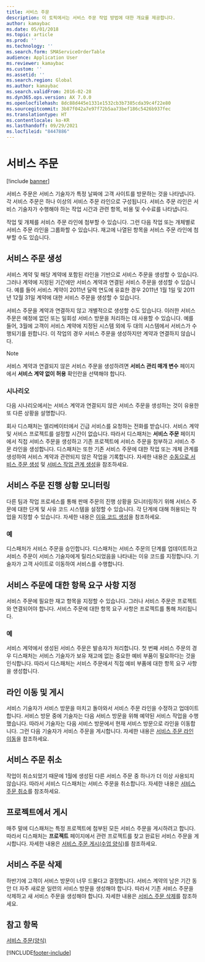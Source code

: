 ```yaml
---
title: 서비스 주문
description: 이 토픽에서는 서비스 주문 작업 방법에 대한 개요를 제공합니다.
author: kamaybac
ms.date: 05/01/2018
ms.topic: article
ms.prod: ''
ms.technology: ''
ms.search.form: SMAServiceOrderTable
audience: Application User
ms.reviewer: kamaybac
ms.custom: ''
ms.assetid: ''
ms.search.region: Global
ms.author: kamaybac
ms.search.validFrom: 2016-02-28
ms.dyn365.ops.version: AX 7.0.0
ms.openlocfilehash: 8dc88d445e1331e1532cb3b7385cda39c4f22e80
ms.sourcegitcommit: 3b87f042a7e97f72b5aa73bef186c5426b937fec
ms.translationtype: HT
ms.contentlocale: ko-KR
ms.lasthandoff: 09/29/2021
ms.locfileid: "8447886"
---
```

# <a name="service-orders"></a>서비스 주문

[!include [banner](../includes/banner.md)]

서비스 주문은 서비스 기술자가 특정 날짜에 고객 사이트를 방문하는 것을 나타냅니다. 각 서비스 주문은 하나 이상의 서비스 주문 라인으로 구성됩니다. 서비스 주문 라인은 서비스 기술자가 수행해야 하는 작업 시간과 관련 항목, 비용 및 수수료를 나타냅니다.

작업 및 개체를 서비스 주문 라인에 첨부할 수 있습니다. 그런 다음 작업 또는 개체별로 서비스 주문 라인을 그룹화할 수 있습니다. 재고에 나열된 항목을 서비스 주문 라인에 첨부할 수도 있습니다.

## <a name="create-service-orders"></a>서비스 주문 생성

서비스 계약 및 해당 계약에 포함된 라인을 기반으로 서비스 주문을 생성할 수 있습니다. 그러나 계약에 지정된 기간에만 서비스 계약과 연결된 서비스 주문을 생성할 수 있습니다. 예를 들어 서비스 계약이 2011년 달력 연도에 유효한 경우 2011년 1월 1일 및 2011년 12월 31일 계약에 대한 서비스 주문을 생성할 수 있습니다.

서비스 주문을 계약과 연결하지 않고 개별적으로 생성할 수도 있습니다. 이러한 서비스 주문은 예정에 없던 또는 일회성 서비스 방문을 처리하는 데 사용할 수 있습니다. 예를 들어, 3월에 고객이 서비스 계약에 지정된 시스템 외에 두 대의 시스템에서 서비스가 수행되기를 원합니다. 이 작업의 경우 서비스 주문을 생성하지만 계약과 연결하지 않습니다.


> [!NOTE]
> 서비스 계약과 연결되지 않은 서비스 주문을 생성하려면 **서비스 관리 매개 변수** 페이지에서 **서비스 계약 없이 허용** 확인란을 선택해야 합니다.

### <a name="scenario"></a>시나리오

다음 시나리오에서는 서비스 계약과 연결되지 않은 서비스 주문을 생성하는 것이 유용한 또 다른 상황을 설명합니다.

회사 디스패처는 엘리베이터에서 긴급 서비스를 요청하는 전화를 받습니다. 서비스 계약 및 서비스 프로젝트를 설정할 시간이 없습니다. 따라서 디스패처는 **서비스 주문** 페이지에서 직접 서비스 주문을 생성하고 기존 프로젝트에 서비스 주문을 첨부하고 서비스 주문 라인을 생성합니다. 디스패처는 또한 기존 서비스 주문에 대한 작업 또는 개체 관계를 생성하여 서비스 계약과 관련되지 않은 작업을 기록합니다. 자세한 내용은 [수동으로 서비스 주문 생성](create-service-orders-manually.md) 및 [서비스 작업 관계 생성](create-service-task-relations.md)을 참조하세요.

## <a name="monitor-the-progress-of-service-orders"></a>서비스 주문 진행 상황 모니터링

다른 팀과 작업 프로세스를 통해 판매 주문의 진행 상황을 모니터링하기 위해 서비스 주문에 대한 단계 및 사유 코드 시스템을 설정할 수 있습니다. 각 단계에 대해 허용되는 작업을 지정할 수 있습니다. 자세한 내용은 [이유 코드 생성](create-reason-codes.md)을 참조하세요.

### <a name="example"></a>예

디스패처가 서비스 주문을 승인합니다. 디스패처는 서비스 주문의 단계를 업데이트하고 서비스 주문이 서비스 기술자에게 릴리스되었음을 나타내는 이유 코드를 지정합니다. 기술자가 고객 사이트로 이동하여 서비스를 수행합니다.

## <a name="specify-item-requirements-for-service-orders"></a>서비스 주문에 대한 항목 요구 사항 지정

서비스 주문에 필요한 재고 항목을 지정할 수 있습니다. 그러나 서비스 주문은 프로젝트와 연결되어야 합니다. 서비스 주문에 대한 항목 요구 사항은 프로젝트를 통해 처리됩니다. 

### <a name="example"></a>예

서비스 계약에서 생성된 서비스 주문은 발송자가 처리합니다. 첫 번째 서비스 주문의 경우 디스패처는 서비스 기술자가 보유 재고에 없는 중요한 예비 부품이 필요하다는 것을 인식합니다. 따라서 디스패처는 서비스 주문에서 직접 예비 부품에 대한 항목 요구 사항을 생성합니다.

## <a name="move-and-post-lines"></a>라인 이동 및 게시

서비스 기술자가 서비스 방문을 마치고 돌아와서 서비스 주문 라인을 수정하고 업데이트합니다. 서비스 방문 중에 기술자는 다음 서비스 방문을 위해 예약된 서비스 작업을 수행했습니다. 따라서 기술자는 다음 서비스 방문에서 현재 서비스 방문으로 라인을 이동합니다. 그런 다음 기술자가 서비스 주문을 게시합니다. 자세한 내용은 [서비스 주문 라인 이동](move-service-order-lines.md)을 참조하세요.

## <a name="cancel-service-orders"></a>서비스 주문 취소

작업이 취소되었기 때문에 1월에 생성된 다른 서비스 주문 중 하나가 더 이상 사용되지 않습니다. 따라서 서비스 디스패처는 서비스 주문을 취소합니다. 자세한 내용은 [서비스 주문 취소](cancel-service-orders.md)를 참조하세요.

## <a name="post-from-projects"></a>프로젝트에서 게시

매주 말에 디스패처는 특정 프로젝트에 첨부된 모든 서비스 주문을 게시하려고 합니다. 따라서 디스패처는 **프로젝트** 페이지에서 관련 프로젝트를 찾고 완료된 서비스 주문을 게시합니다. 자세한 내용은 [서비스 주문 게시(수업 양식)](https://technet.microsoft.com/library/aa574685\(v=ax.60\))를 참조하세요.

## <a name="delete-service-orders"></a>서비스 주문 삭제

하반기에 고객이 서비스 방문이 너무 드물다고 결정합니다. 서비스 계약의 남은 기간 동안 더 자주 새로운 일련의 서비스 방문을 생성해야 합니다. 따라서 기존 서비스 주문을 삭제하고 새 서비스 주문을 생성해야 합니다. 자세한 내용은 [서비스 주문 삭제](delete-service-orders.md)를 참조하세요.

## <a name="see-also"></a>참고 항목

[서비스 주문(양식)](https://technet.microsoft.com/library/aa554361\(v=ax.60\))

  




[!INCLUDE[footer-include](../../includes/footer-banner.md)]